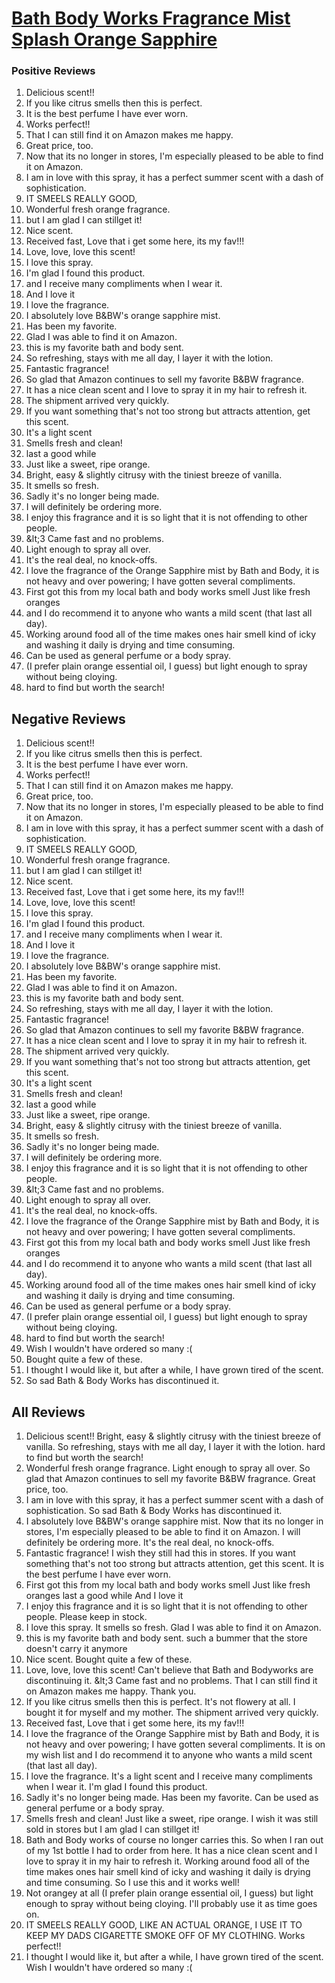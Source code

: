 # [Bath Body Works Fragrance Mist Splash Orange Sapphire](https://products.checkmycream.com/products/Bath-Body-Works-Fragrance-Mist-Splash-Orange-Sapphire.html)

### Positive Reviews

<ol>
      <li>Delicious scent!!</li>
      <li>If you like citrus smells then this is perfect.</li>
      <li>It is the best perfume I have ever worn.</li>
      <li>Works perfect!!</li>
      <li>That I can still find it on Amazon makes me happy.</li>
      <li>Great price, too.</li>
      <li>Now that its no longer in stores, I&#x27;m especially pleased to be able to find it on Amazon.</li>
      <li>I am in love with this spray, it has a perfect summer scent with a dash of sophistication.</li>
      <li>IT SMEELS REALLY GOOD,</li>
      <li>Wonderful fresh orange fragrance.</li>
      <li>but I am glad I can stillget it!</li>
      <li>Nice scent.</li>
      <li>Received fast, Love that i get some here, its my fav!!!</li>
      <li>Love, love, love this scent!</li>
      <li>I love this spray.</li>
      <li>I&#x27;m glad I found this product.</li>
      <li>and I receive many compliments when I wear it.</li>
      <li>And I love it</li>
      <li>I love the fragrance.</li>
      <li>I absolutely love B&amp;BW&#x27;s orange sapphire mist.</li>
      <li>Has been my favorite.  </li>
      <li>Glad I was able to find it on Amazon.</li>
      <li>this is my favorite bath and body sent.  </li>
      <li>So refreshing, stays with me all day, I layer it with the lotion.</li>
      <li>Fantastic fragrance!</li>
      <li>So glad that Amazon continues to sell my favorite B&amp;BW fragrance.</li>
      <li>It has a nice clean scent and I love to spray it in my hair to refresh it.</li>
      <li>The shipment arrived very quickly.</li>
      <li>If you want something that&#x27;s not too strong but attracts attention, get this scent.</li>
      <li>It&#x27;s a light scent</li>
      <li>Smells fresh and clean!</li>
      <li>last a good while</li>
      <li>Just like a sweet, ripe orange.</li>
      <li>Bright, easy &amp; slightly citrusy with the tiniest breeze of vanilla.</li>
      <li>It smells so fresh.</li>
      <li>Sadly it&#x27;s no longer being made.  </li>
      <li>I will definitely be ordering more.</li>
      <li>I enjoy this fragrance and it is so light that it is not offending to other people.</li>
      <li>&amp;lt;3 Came fast and no problems.</li>
      <li>Light enough to spray all over.</li>
      <li>It&#x27;s the real deal, no knock-offs.</li>
      <li>I love the fragrance of the Orange Sapphire mist by Bath and Body, it is not heavy and over powering; I have gotten several compliments.</li>
      <li>First got this from my local  bath and body works smell Just like fresh oranges</li>
      <li>and I do recommend it to anyone who wants a mild scent (that last all day).</li>
      <li>Working around food all of the time makes ones hair smell kind of icky and washing it daily is drying and time consuming.</li>
      <li>Can be used as general perfume or a body spray.</li>
      <li>(I prefer plain orange essential oil, I guess) but light enough to spray without being cloying.</li>
      <li>hard to find but worth the search!</li>
</ol>


<h2>Negative Reviews</h2>
<ol>
<li> Delicious scent!!</li>
<li> If you like citrus smells then this is perfect.</li>
<li> It is the best perfume I have ever worn.</li>
<li> Works perfect!!</li>
<li> That I can still find it on Amazon makes me happy.</li>
<li> Great price, too.</li>
<li> Now that its no longer in stores, I&#x27;m especially pleased to be able to find it on Amazon.</li>
<li> I am in love with this spray, it has a perfect summer scent with a dash of sophistication.</li>
<li> IT SMEELS REALLY GOOD,</li>
<li> Wonderful fresh orange fragrance.</li>
<li> but I am glad I can stillget it!</li>
<li> Nice scent.</li>
<li> Received fast, Love that i get some here, its my fav!!!</li>
<li> Love, love, love this scent!</li>
<li> I love this spray.</li>
<li> I&#x27;m glad I found this product.</li>
<li> and I receive many compliments when I wear it.</li>
<li> And I love it</li>
<li> I love the fragrance.</li>
<li> I absolutely love B&amp;BW&#x27;s orange sapphire mist.</li>
<li> Has been my favorite.  </li>
<li> Glad I was able to find it on Amazon.</li>
<li> this is my favorite bath and body sent.  </li>
<li> So refreshing, stays with me all day, I layer it with the lotion.</li>
<li> Fantastic fragrance!</li>
<li> So glad that Amazon continues to sell my favorite B&amp;BW fragrance.</li>
<li> It has a nice clean scent and I love to spray it in my hair to refresh it.</li>
<li> The shipment arrived very quickly.</li>
<li> If you want something that&#x27;s not too strong but attracts attention, get this scent.</li>
<li> It&#x27;s a light scent</li>
<li> Smells fresh and clean!</li>
<li> last a good while</li>
<li> Just like a sweet, ripe orange.</li>
<li> Bright, easy &amp; slightly citrusy with the tiniest breeze of vanilla.</li>
<li> It smells so fresh.</li>
<li> Sadly it&#x27;s no longer being made.  </li>
<li> I will definitely be ordering more.</li>
<li> I enjoy this fragrance and it is so light that it is not offending to other people.</li>
<li> &amp;lt;3 Came fast and no problems.</li>
<li> Light enough to spray all over.</li>
<li> It&#x27;s the real deal, no knock-offs.</li>
<li> I love the fragrance of the Orange Sapphire mist by Bath and Body, it is not heavy and over powering; I have gotten several compliments.</li>
<li> First got this from my local  bath and body works smell Just like fresh oranges</li>
<li> and I do recommend it to anyone who wants a mild scent (that last all day).</li>
<li> Working around food all of the time makes ones hair smell kind of icky and washing it daily is drying and time consuming.</li>
<li> Can be used as general perfume or a body spray.</li>
<li> (I prefer plain orange essential oil, I guess) but light enough to spray without being cloying.</li>
<li> hard to find but worth the search!</li>
<li> Wish I wouldn&#x27;t have ordered so many :(</li>
<li> Bought quite a few of these.</li>
<li> I thought I would like it, but after a while, I have grown tired of the scent.  </li>
<li> So sad Bath &amp; Body Works has discontinued it.</li>
</ol>

<h2>All Reviews</h2>

<ol>
    <li> Delicious scent!! Bright, easy &amp; slightly citrusy with the tiniest breeze of vanilla. So refreshing, stays with me all day, I layer it with the lotion. hard to find but worth the search!</li>
    <li> Wonderful fresh orange fragrance. Light enough to spray all over. So glad that Amazon continues to sell my favorite B&amp;BW fragrance. Great price, too.</li>
    <li> I am in love with this spray, it has a perfect summer scent with a dash of sophistication. So sad Bath &amp; Body Works has discontinued it.</li>
    <li> I absolutely love B&amp;BW&#x27;s orange sapphire mist. Now that its no longer in stores, I&#x27;m especially pleased to be able to find it on Amazon. I will definitely be ordering more. It&#x27;s the real deal, no knock-offs.</li>
    <li> Fantastic fragrance! I wish they still had this in stores. If you want something that&#x27;s not too strong but attracts attention, get this scent. It is the best perfume I have ever worn.</li>
    <li> First got this from my local  bath and body works smell Just like fresh oranges last a good while And I love it</li>
    <li> I enjoy this fragrance and it is so light that it is not offending to other people. Please keep in stock.</li>
    <li> I love this spray. It smells so fresh. Glad I was able to find it on Amazon.</li>
    <li> this is my favorite bath and body sent.  such a bummer that the store doesn&#x27;t carry it anymore</li>
    <li> Nice scent. Bought quite a few of these.</li>
    <li> Love, love, love this scent! Can&#x27;t believe that Bath and Bodyworks are discontinuing it. &amp;lt;3 Came fast and no problems. That I can still find it on Amazon makes me happy. Thank you.</li>
    <li> If you like citrus smells then this is perfect. It&#x27;s not flowery at all. I bought it for myself and my mother. The shipment arrived very quickly.</li>
    <li> Received fast, Love that i get some here, its my fav!!!</li>
    <li> I love the fragrance of the Orange Sapphire mist by Bath and Body, it is not heavy and over powering; I have gotten several compliments. It is on my wish list and I do recommend it to anyone who wants a mild scent (that last all day).</li>
    <li> I love the fragrance. It&#x27;s a light scent and I receive many compliments when I wear it. I&#x27;m glad I found this product.</li>
    <li> Sadly it&#x27;s no longer being made.  Has been my favorite.  Can be used as general perfume or a body spray.</li>
    <li> Smells fresh and clean! Just like a sweet, ripe orange. I wish it was still sold in stores but I am glad I can stillget it!</li>
    <li> Bath and Body works of course no longer carries this. So when I ran out of my 1st bottle I had to order from here. It has a nice clean scent and I love to spray it in my hair to refresh it. Working around food all of the time makes ones hair smell kind of icky and washing it daily is drying and time consuming. So I use this and it works well!</li>
    <li> Not orangey at all (I prefer plain orange essential oil, I guess) but light enough to spray without being cloying. I&#x27;ll probably use it as time goes on.</li>
    <li> IT SMEELS REALLY GOOD, LIKE AN ACTUAL ORANGE, I USE IT TO KEEP MY DADS CIGARETTE SMOKE OFF OF MY CLOTHING. Works perfect!!</li>
    <li> I thought I would like it, but after a while, I have grown tired of the scent.  Wish I wouldn&#x27;t have ordered so many :(</li>
</ol>




